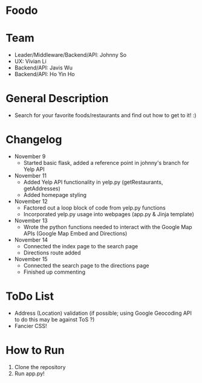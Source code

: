# Foodo

# Team
 - Leader/Middleware/Backend/API: Johnny So
 - UX: Vivian Li
 - Backend/API: Javis Wu
 - Backend/API: Ho Yin Ho

# General Description
 - Search for your favorite foods/restaurants and find out how to get to it! :)

# Changelog
 - November 9
   - Started basic flask, added a reference point in johnny's branch for Yelp API
 - November 11
   - Added Yelp API functionality in yelp.py (getRestaurants, getAddresses)
   - Added homepage styling
 - November 12
   - Factored out a loop block of code from yelp.py functions
   - Incorporated yelp.py usage into webpages (app.py & Jinja template)
 - November 13
   - Wrote the python functions needed to interact with the Google Map APIs (Google Map Embed and Directions)
 - November 14
   - Connected the index page to the search page
   - Directions route added
 - November 15
   - Connected the search page to the directions page
   - Finished up commenting

# ToDo List
 - Address (Location) validation (if possible; using Google Geocoding API to do this may be against ToS ?)
 - Fancier CSS!

# How to Run
<ol>
  <li> Clone the repository </li>
  <li> Run app.py! </li>
</ol>
